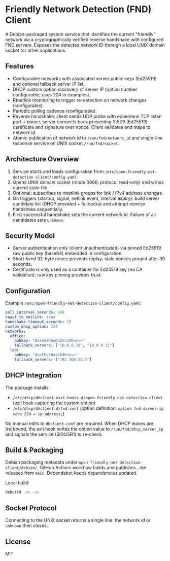 # Friendly Network Detection (FND) Client

A Debian-packaged system service that identifies the current "friendly" network via a cryptographically verified reverse handshake with configured FND servers. Exposes the detected network ID through a local UNIX domain socket for other applications.

## Features

- Configurable networks with associated server public keys (Ed25519) and optional fallback server IP list.
- DHCP custom option discovery of server IP (option number configurable; uses 224 in examples).
- Rtnetlink monitoring to trigger re-detection on network changes (configurable).
- Periodic polling cadence (configurable).
- Reverse handshake: client sends UDP probe with ephemeral TCP listen port + nonce, server connects back presenting X.509 (Ed25519) certificate and signature over nonce. Client validates and maps to network id.
- Atomic publication of network id to `/run/fnd/network_id` and single-line response service on UNIX socket `/run/fnd/socket`.

## Architecture Overview

1. Service starts and loads configuration from `/etc/open-friendly-net-detection-client/config.yaml`.
2. Opens UNIX domain socket (mode 0666; protocol read-only) and writes current state file.
3. Optional: subscribes to rtnetlink groups for link / IPv4 address changes.
4. On triggers (startup, signal, netlink event, interval expiry): build server candidate list (DHCP provided + fallbacks) and attempt reverse handshake sequentially.
5. First successful handshake sets the current network id. Failure of all candidates sets `unknown`.

## Security Model

- Server authentication only (client unauthenticated) via pinned Ed25519 raw public key (base64) embedded in configuration.
- Short-lived 32-byte nonce prevents replay; stale nonces purged after 30 seconds.
- Certificate is only used as a container for Ed25519 key (no CA validation); raw key pinning provides trust.

## Configuration

Example `/etc/open-friendly-net-detection-client/config.yaml`:

```yaml
poll_interval_seconds: 900
react_to_netlink: true
handshake_timeout_seconds: 10
custom_dhcp_option: 224
networks:
  office:
    pubkey: "Base64RawEd25519Key=="
    fallback_servers: ["10.0.0.10", "10.0.0.11"]
  lab:
    pubkey: "AnotherBase64Key=="
    fallback_servers: ["192.168.50.5"]
```

## DHCP Integration

The package installs:
- `/etc/dhcp/dhclient-exit-hooks.d/open-friendly-net-detection-client` (exit hook capturing the custom option)
- `/etc/dhcp/dhclient.d/fnd.conf` (option definition: `option fnd-server-ip code 224 = ip-address;`)

No manual edits to `dhclient.conf` are required. When DHCP leases are (re)bound, the exit hook writes the option value to `/run/fnd/dhcp_server_ip` and signals the service (SIGUSR1) to re-check.


## Build & Packaging

Debian packaging metadata under `open-friendly-net-detection-client/debian/`. GitHub Actions workflow builds and publishes `.deb` releases from `main`. Dependabot keeps dependencies updated.

Local build:

```bash
debuild -us -uc
```

## Socket Protocol

Connecting to the UNIX socket returns a single line: the network id or `unknown` then closes.

## License

MIT
